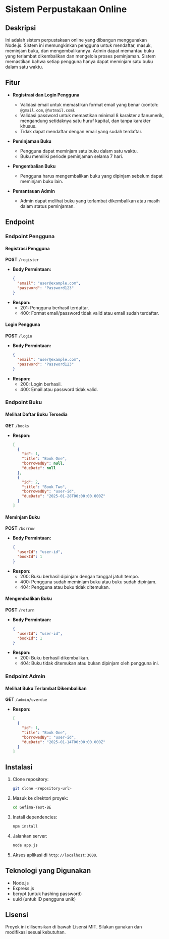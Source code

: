 # Sistem Perpustakaan Online

## Deskripsi
Ini adalah sistem perpustakaan online yang dibangun menggunakan Node.js. Sistem ini memungkinkan pengguna untuk mendaftar, masuk, meminjam buku, dan mengembalikannya. Admin dapat memantau buku yang terlambat dikembalikan dan mengelola proses peminjaman. Sistem memastikan bahwa setiap pengguna hanya dapat meminjam satu buku dalam satu waktu.

## Fitur
- **Registrasi dan Login Pengguna**
  - Validasi email untuk memastikan format email yang benar (contoh: `@gmail.com`, `@hotmail.com`).
  - Validasi password untuk memastikan minimal 8 karakter alfanumerik, mengandung setidaknya satu huruf kapital, dan tanpa karakter khusus.
  - Tidak dapat mendaftar dengan email yang sudah terdaftar.

- **Peminjaman Buku**
  - Pengguna dapat meminjam satu buku dalam satu waktu.
  - Buku memiliki periode peminjaman selama 7 hari.

- **Pengembalian Buku**
  - Pengguna harus mengembalikan buku yang dipinjam sebelum dapat meminjam buku lain.

- **Pemantauan Admin**
  - Admin dapat melihat buku yang terlambat dikembalikan atau masih dalam status peminjaman.

## Endpoint

### Endpoint Pengguna

#### Registrasi Pengguna
**POST** `/register`
- **Body Permintaan:**
  ```json
  {
    "email": "user@example.com",
    "password": "Password123"
  }
  ```
- **Respon:**
  - 201: Pengguna berhasil terdaftar.
  - 400: Format email/password tidak valid atau email sudah terdaftar.

#### Login Pengguna
**POST** `/login`
- **Body Permintaan:**
  ```json
  {
    "email": "user@example.com",
    "password": "Password123"
  }
  ```
- **Respon:**
  - 200: Login berhasil.
  - 400: Email atau password tidak valid.

### Endpoint Buku

#### Melihat Daftar Buku Tersedia
**GET** `/books`
- **Respon:**
  ```json
  [
    {
      "id": 1,
      "title": "Book One",
      "borrowedBy": null,
      "dueDate": null
    },
    {
      "id": 2,
      "title": "Book Two",
      "borrowedBy": "user-id",
      "dueDate": "2025-01-28T00:00:00.000Z"
    }
  ]
  ```

#### Meminjam Buku
**POST** `/borrow`
- **Body Permintaan:**
  ```json
  {
    "userId": "user-id",
    "bookId": 1
  }
  ```
- **Respon:**
  - 200: Buku berhasil dipinjam dengan tanggal jatuh tempo.
  - 400: Pengguna sudah meminjam buku atau buku sudah dipinjam.
  - 404: Pengguna atau buku tidak ditemukan.

#### Mengembalikan Buku
**POST** `/return`
- **Body Permintaan:**
  ```json
  {
    "userId": "user-id",
    "bookId": 1
  }
  ```
- **Respon:**
  - 200: Buku berhasil dikembalikan.
  - 404: Buku tidak ditemukan atau bukan dipinjam oleh pengguna ini.

### Endpoint Admin

#### Melihat Buku Terlambat Dikembalikan
**GET** `/admin/overdue`
- **Respon:**
  ```json
  [
    {
      "id": 1,
      "title": "Book One",
      "borrowedBy": "user-id",
      "dueDate": "2025-01-14T00:00:00.000Z"
    }
  ]
  ```

## Instalasi
1. Clone repository:
   ```bash
   git clone <repository-url>
   ```

2. Masuk ke direktori proyek:
   ```bash
   cd Gefima-Test-BE
   ```

3. Install dependencies:
   ```bash
   npm install
   ```

4. Jalankan server:
   ```bash
   node app.js
   ```

5. Akses aplikasi di `http://localhost:3000`.

## Teknologi yang Digunakan
- Node.js
- Express.js
- bcrypt (untuk hashing password)
- uuid (untuk ID pengguna unik)

## Lisensi
Proyek ini dilisensikan di bawah Lisensi MIT. Silakan gunakan dan modifikasi sesuai kebutuhan.

